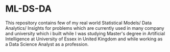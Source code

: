 # ML-DS-DA
This repository contains few of my real world Statistical Models/ Data Analytics/ Insights for problems which are currently used in many company and university which i built while I was studying Master's degree in Artificial Intelligence at University of Essex in United Kingdom and while working as a Data Science Analyst as a profession.
